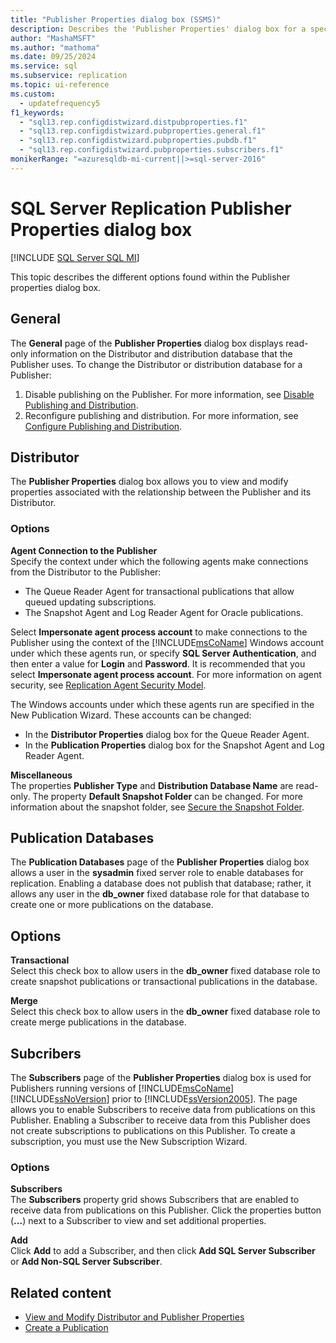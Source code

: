 ```yaml
---
title: "Publisher Properties dialog box (SSMS)"
description: Describes the 'Publisher Properties' dialog box for a specific publication within SQL Server Management Studio (SSMS).
author: "MashaMSFT"
ms.author: "mathoma"
ms.date: 09/25/2024
ms.service: sql
ms.subservice: replication
ms.topic: ui-reference
ms.custom:
  - updatefrequency5
f1_keywords:
  - "sql13.rep.configdistwizard.distpubproperties.f1"
  - "sql13.rep.configdistwizard.pubproperties.general.f1"
  - "sql13.rep.configdistwizard.pubproperties.pubdb.f1"
  - "sql13.rep.configdistwizard.pubproperties.subscribers.f1"
monikerRange: "=azuresqldb-mi-current||>=sql-server-2016"
---
```

# SQL Server Replication Publisher Properties dialog box
[!INCLUDE [SQL Server SQL MI](../../includes/applies-to-version/sql-asdbmi.md)]

This topic describes the different options found within the Publisher properties dialog box. 

## General
  The **General** page of the **Publisher Properties** dialog box displays read-only information on the Distributor and distribution database that the Publisher uses. To change the Distributor or distribution database for a Publisher:  
  
1.  Disable publishing on the Publisher. For more information, see [Disable Publishing and Distribution](../../relational-databases/replication/disable-publishing-and-distribution.md).    
2.  Reconfigure publishing and distribution. For more information, see [Configure Publishing and Distribution](../../relational-databases/replication/configure-publishing-and-distribution.md).  

## Distributor 
The **Publisher Properties** dialog box allows you to view and modify properties associated with the relationship between the Publisher and its Distributor.  
  
### Options  
 **Agent Connection to the Publisher**  
 Specify the context under which the following agents make connections from the Distributor to the Publisher:  
  
-   The Queue Reader Agent for transactional publications that allow queued updating subscriptions.    
-   The Snapshot Agent and Log Reader Agent for Oracle publications.  
  
 Select **Impersonate agent process account** to make connections to the Publisher using the context of the [!INCLUDE[msCoName](../../includes/msconame-md.md)] Windows account under which these agents run, or specify **SQL Server Authentication**, and then enter a value for **Login** and **Password**. It is recommended that you select **Impersonate agent process account**. For more information on agent security, see [Replication Agent Security Model](../../relational-databases/replication/security/replication-agent-security-model.md).  
  
 The Windows accounts under which these agents run are specified in the New Publication Wizard. These accounts can be changed:  
  
-   In the **Distributor Properties** dialog box for the Queue Reader Agent.    
-   In the **Publication Properties** dialog box for the Snapshot Agent and Log Reader Agent.  
  
 **Miscellaneous**  
 The properties **Publisher Type** and **Distribution Database Name** are read-only. The property **Default Snapshot Folder** can be changed. For more information about the snapshot folder, see [Secure the Snapshot Folder](../../relational-databases/replication/security/secure-the-snapshot-folder.md).  

## Publication Databases
  The **Publication Databases** page of the **Publisher Properties** dialog box allows a user in the **sysadmin** fixed server role to enable databases for replication. Enabling a database does not publish that database; rather, it allows any user in the **db_owner** fixed database role for that database to create one or more publications on the database.  
  
## Options  
 **Transactional**  
 Select this check box to allow users in the **db_owner** fixed database role to create snapshot publications or transactional publications in the database. 
  
 **Merge**  
 Select this check box to allow users in the **db_owner** fixed database role to create merge publications in the database.  
  

## Subcribers
  The **Subscribers** page of the **Publisher Properties** dialog box is used for Publishers running versions of [!INCLUDE[msCoName](../../includes/msconame-md.md)] [!INCLUDE[ssNoVersion](../../includes/ssnoversion-md.md)] prior to [!INCLUDE[ssVersion2005](../../includes/ssversion2005-md.md)]. The page allows you to enable Subscribers to receive data from publications on this Publisher. Enabling a Subscriber to receive data from this Publisher does not create subscriptions to publications on this Publisher. To create a subscription, you must use the New Subscription Wizard.  
  
### Options  
 **Subscribers**  
 The **Subscribers** property grid shows Subscribers that are enabled to receive data from publications on this Publisher. Click the properties button (**...**) next to a Subscriber to view and set additional properties.  
  
 **Add**  
 Click **Add** to add a Subscriber, and then click **Add SQL Server Subscriber** or **Add Non-SQL Server Subscriber**.  
  
## Related content

- [View and Modify Distributor and Publisher Properties](../../relational-databases/replication/view-and-modify-distributor-and-publisher-properties.md)
- [Create a Publication](../../relational-databases/replication/publish/create-a-publication.md)
